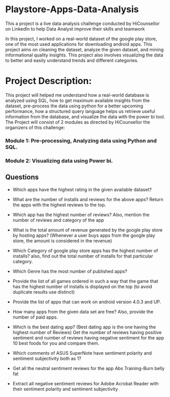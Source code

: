 # Playstore-Apps-Data-Analysis
This a project is a live data analysis challenge conducted by HiCounsellor on LinkedIn to help Data Analyst improve their skills and teamwork

In this project, I worked on a real-world dataset of the google play store, 
one of the most used applications for downloading android apps.
This project aims on cleaning the dataset, analyze the given dataset, 
and mining informational quality insights. This project also involves visualizing the data to better and easily understand trends and different categories.

# Project Description: 

This project will helped me understand how a real-world database is analyzed using SQL,
how to get maximum available insights from the dataset,
pre-process the data using python for a better upcoming performance,
how a structured query language helps us retrieve useful information from the database,
and visualize the data with the power bi tool.
The Project will consist of 2 modules as directed by HiCounsellor the organizers of this challenge:
### Module 1: Pre-processing, Analyzing data using Python and SQL.
### Module 2: Visualizing data using Power bi.

## Questions
* Which apps have the highest rating in the given available dataset?

* What are the number of installs and reviews for the above apps? Return the apps with the highest reviews to the top.


* Which app has the highest number of reviews? Also, mention the number of reviews and category of the app

* What is the total amount of revenue generated by the google play store by hosting apps? (Whenever a user buys apps  from the google play store, the amount is considered in the revenue)


* Which Category of google play store apps has the highest number of installs? also, find out the total number of installs for that particular category.

* Which Genre has the most number of published apps?


* Provide the list of all games ordered in such a way that the game that has the highest number of installs is displayed on the top
(to avoid duplicate results use distinct)

* Provide the list of apps that can work on android version 4.0.3 and UP.

* How many apps from the given data set are free? Also, provide the number of paid apps.


* Which is the best dating app? (Best dating app is the one having the highest number of Reviews)
Get the number of reviews having positive sentiment and number of reviews having negative sentiment for the app 10 best foods for you and compare them.

* Which comments of ASUS SuperNote have sentiment polarity and sentiment subjectivity both as 1?


* Get all the neutral sentiment reviews for the app Abs Training-Burn belly fat 

* Extract all negative sentiment reviews for Adobe Acrobat Reader with their sentiment polarity and sentiment subjectivity
